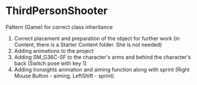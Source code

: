 # ThirdPersonShooter
Pattern (Game) for correct class inheritance

1. Correct placement and preparation of the object for further work (in Content, there is a Starter Content folder. She is not needed)
2. Adding animations to the project
3. Adding SM_G36C-SF to the character's arms and behind the character's back (Switch pose with key 1)
4. Adding Ironsights animation and aiming function along with sprint (Right Mouse Button - aiming, LeftShift - sprint)
